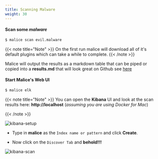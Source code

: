 ```yaml
---
title: Scanning Malware
weight: 30
---
```


#### Scan some *malware*

```bash
$ malice scan evil.malware
```

{{< note title="Note" >}}
On the first run malice will download all of it's default plugins which can take a while to complete.
{{< /note >}}

Malice will output the results as a markdown table that can be piped or copied into a **results.md** that will look great on Github see [here](https://github.com/maliceio/malice/blob/master/docs/examples/scan.md)

#### Start Malice's Web UI

```bash
$ malice elk
```

{{< note title="Note" >}}
You can open the **Kibana** UI and look at the scan results here: **http://localhost**  (*assuming you are using Docker for Mac*\)

{{< /note >}}

![kibana-setup](/images/kibana-setup.png)

-	Type in **malice** as the `Index name or pattern` and click **Create**.

-	Now click on the `Discover Tab` and **behold!!!**

![kibana-scan](/images/kibana-scan.png)
